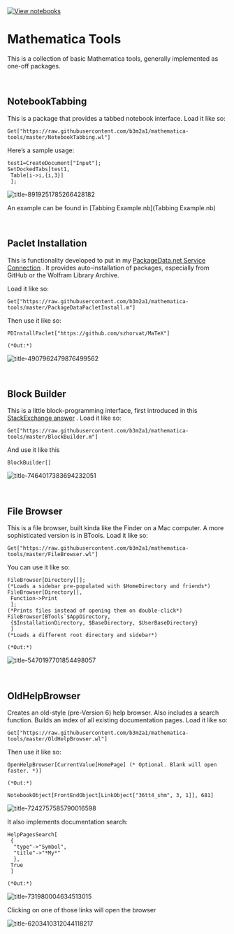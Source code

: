 <a id="mathematica-tools" style="width:0;height:0;margin:0;padding:0;">&zwnj;</a>

[![View notebooks](https://wolfr.am/HAAhzkRq)](https://wolfr.am/TKbHB1aW)

# Mathematica Tools

This is a collection of basic Mathematica tools, generally implemented as one-off packages.

<a id="notebooktabbing" style="width:0;height:0;margin:0;padding:0;">&zwnj;</a>

## NotebookTabbing

This is a package that provides a tabbed notebook interface. Load it like so:

```(*mathematica*)
Get["https://raw.githubusercontent.com/b3m2a1/mathematica-tools/master/NotebookTabbing.wl"]
```

Here’s a sample usage:

```(*mathematica*)
test1=CreateDocument["Input"];
SetDockedTabs[test1,
 Table[i->i,{i,3}]
 ];
```

![title-8919251785266428182](project/img/title-8919251785266428182.png)

An example can be found in  [Tabbing Example.nb](Tabbing Example.nb)

<a id="paclet-installation" style="width:0;height:0;margin:0;padding:0;">&zwnj;</a>

## Paclet Installation

This is functionality developed to put in my  [PackageData.net Service Connection](https://www.wolframcloud.com/objects/b3m2a1.paclets/PacletServer/serviceconnectionpackagedata.html) . It provides auto-installation of packages, especially from GitHub or the Wolfram Library Archive.

Load it like so:

```(*mathematica*)
Get["https://raw.githubusercontent.com/b3m2a1/mathematica-tools/master/PackageDataPacletInstall.m"]
```

Then use it like so:

```(*mathematica*)
PDInstallPaclet["https://github.com/szhorvat/MaTeX"]
```

	(*Out:*)
	
 ![title-4907962479876499562](project/img/title-4907962479876499562.png)

<a id="block-builder" style="width:0;height:0;margin:0;padding:0;">&zwnj;</a>

## Block Builder

This is a little block-programming interface, first introduced in this  [StackExchange answer](https://mathematica.stackexchange.com/a/154868/38205) . Load it like so:

```(*mathematica*)
Get["https://raw.githubusercontent.com/b3m2a1/mathematica-tools/master/BlockBuilder.m"]
```

And use it like this

```(*mathematica*)
BlockBuilder[]
```

![title-7464017383694232051](project/img/title-7464017383694232051.png)

<a id="file-browser" style="width:0;height:0;margin:0;padding:0;">&zwnj;</a>

## File Browser

This is a file browser, built kinda like the Finder on a Mac computer. A more sophisticated version is in BTools. Load it like so:

```(*mathematica*)
Get["https://raw.githubusercontent.com/b3m2a1/mathematica-tools/master/FileBrowser.wl"]
```

You can use it like so:

```(*mathematica*)
FileBrowser[Directory[]];
(*Loads a sidebar pre-populated with $HomeDirectory and friends*)
FileBrowser[Directory[],
 Function->Print
 ];
(*Prints files instead of opening them on double-click*)
FileBrowser[BTools`$AppDirectory,
 {$InstallationDirectory, $BaseDirectory, $UserBaseDirectory}
 ]
(*Loads a different root directory and sidebar*)
```

	(*Out:*)
	
 ![title-5470197701854498057](project/img/title-5470197701854498057.png)

<a id="oldhelpbrowser" style="width:0;height:0;margin:0;padding:0;">&zwnj;</a>

## OldHelpBrowser

Creates an old-style (pre-Version 6) help browser. Also includes a search function. Builds an index of all existing documentation pages. Load it like so:

```(*mathematica*)
Get["https://raw.githubusercontent.com/b3m2a1/mathematica-tools/master/OldHelpBrowser.wl"]
```

Then use it like so:

```(*mathematica*)
OpenHelpBrowser[CurrentValue[HomePage] (* Optional. Blank will open faster. *)]
```

	(*Out:*)
	
	NotebookObject[FrontEndObject[LinkObject["36tt4_shm", 3, 1]], 681]

![title-7242757585790016598](project/img/title-7242757585790016598.png)

It also implements documentation search:

```(*mathematica*)
HelpPagesSearch[
 {
  "type"->"Symbol",
  "title"->"*My*"
  },
 True
 ]
```

	(*Out:*)
	
 ![title-731980004634513015](project/img/title-731980004634513015.png)

Clicking on one of those links will open the browser

![title-6203410312044118217](project/img/title-6203410312044118217.png)
